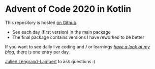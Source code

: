 # Advent of Code 2020 in Kotlin

This repository is hosted [on Github](https://github.com/jlengrand/advent-of-code-2020).

* See each day (first version) in the main package
* The final package contains versions I have reworked to be better

If you want to see daily live coding and / or learnings *[have a look at my blog](https://lengrand.fr/advent-of-code-day-1-kotlin-til/)*, there is one entry per day.

[Julien Lengrand-Lambert](https://twitter.com/jlengrand) to ask questions :)